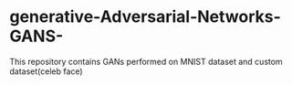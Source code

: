 # generative-Adversarial-Networks-GANS-
This repository contains GANs performed on MNIST dataset and custom dataset(celeb face)
